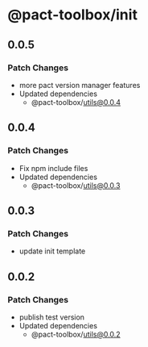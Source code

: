 # @pact-toolbox/init

## 0.0.5

### Patch Changes

- more pact version manager features
- Updated dependencies
  - @pact-toolbox/utils@0.0.4

## 0.0.4

### Patch Changes

- Fix npm include files
- Updated dependencies
  - @pact-toolbox/utils@0.0.3

## 0.0.3

### Patch Changes

- update init template

## 0.0.2

### Patch Changes

- publish test version
- Updated dependencies
  - @pact-toolbox/utils@0.0.2
